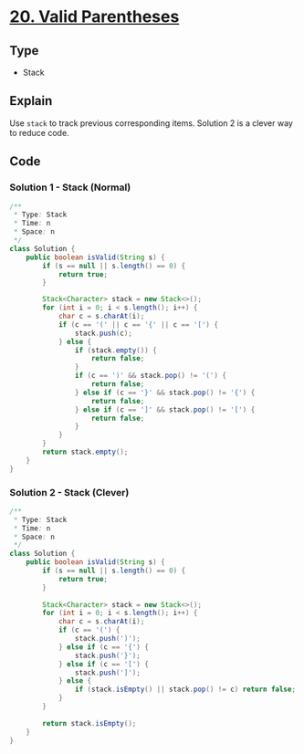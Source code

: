 # [20. Valid Parentheses](https://leetcode.com/problems/valid-parentheses/)

## Type

- Stack

## Explain

Use `stack` to track previous corresponding items. Solution 2 is a clever way to reduce code.

## Code

### Solution 1 - Stack (Normal)

```java
/**
 * Type: Stack
 * Time: n
 * Space: n
 */
class Solution {
    public boolean isValid(String s) {
        if (s == null || s.length() == 0) {
            return true;
        }

        Stack<Character> stack = new Stack<>();
        for (int i = 0; i < s.length(); i++) {
            char c = s.charAt(i);
            if (c == '(' || c == '{' || c == '[') {
                stack.push(c);
            } else {
                if (stack.empty()) {
                    return false;
                }
                if (c == ')' && stack.pop() != '(') {
                    return false;
                } else if (c == '}' && stack.pop() != '{') {
                    return false;
                } else if (c == ']' && stack.pop() != '[') {
                    return false;
                }
            }
        }
        return stack.empty();
    }
}
```

### Solution 2 - Stack (Clever)

```java
/**
 * Type: Stack
 * Time: n
 * Space: n
 */
class Solution {
    public boolean isValid(String s) {
        if (s == null || s.length() == 0) {
            return true;
        }
        
        Stack<Character> stack = new Stack<>();
        for (int i = 0; i < s.length(); i++) {
            char c = s.charAt(i);
            if (c == '(') {
                stack.push(')');
            } else if (c == '{') {
                stack.push('}');
            } else if (c == '[') {
                stack.push(']');
            } else {
                if (stack.isEmpty() || stack.pop() != c) return false;
            }
        }
        
        return stack.isEmpty();
    }
}
```